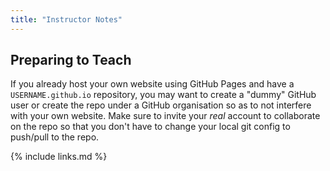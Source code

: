 ```yaml
---
title: "Instructor Notes"
---
```


## Preparing to Teach

If you already host your own website using GitHub Pages and have a `USERNAME.github.io` repository, you may want to create a "dummy" GitHub user or create the repo under a GitHub organisation so as to not interfere with your own website.
Make sure to invite your _real_ account to collaborate on the repo so that you don't have to change your local git config to push/pull to the repo.

{% include links.md %}
